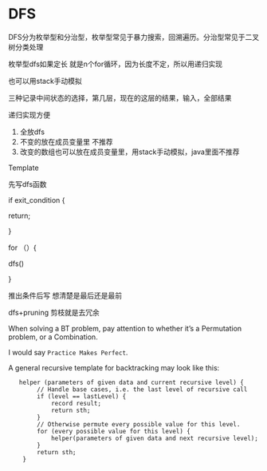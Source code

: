# DFS

DFS分为枚举型和分治型，枚举型常见于暴力搜索，回溯遍历。分治型常见于二叉树分类处理



枚举型dfs如果定长 就是n个for循环，因为长度不定，所以用递归实现

也可以用stack手动模拟

三种记录中间状态的选择，第几层，现在的这层的结果，输入，全部结果

递归实现方便

1. 全放dfs
2. 不变的放在成员变量里 不推荐
3. 改变的数组也可以放在成员变量里，用stack手动模拟，java里面不推荐

Template



先写dfs函数

if exit_condition {

return;

}

for （）{

dfs()

}

 

推出条件后写 想清楚是最后还是最前



dfs+pruning 剪枝就是去冗余

When solving a BT problem, pay attention to whether it’s a Permutation problem, or a Combination.



I would say `Practice Makes Perfect`.

A general recursive template for backtracking may look like this:

```
   helper (parameters of given data and current recursive level) {
        // Handle base cases, i.e. the last level of recursive call
        if (level == lastLevel) {
            record result;
            return sth;
        }
        // Otherwise permute every possible value for this level.
        for (every possible value for this level) {
            helper(parameters of given data and next recursive level);
        }
        return sth;
    }
```